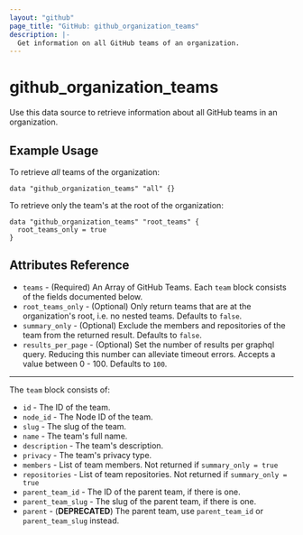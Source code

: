 ```yaml
---
layout: "github"
page_title: "GitHub: github_organization_teams"
description: |-
  Get information on all GitHub teams of an organization.
---
```


# github\_organization\_teams

Use this data source to retrieve information about all GitHub teams in an organization.

## Example Usage

To retrieve *all* teams of the organization:

```hcl
data "github_organization_teams" "all" {}
```

To retrieve only the team's at the root of the organization:

```hcl
data "github_organization_teams" "root_teams" {
  root_teams_only = true
}
```

## Attributes Reference

* `teams` - (Required) An Array of GitHub Teams.  Each `team` block consists of the fields documented below.
* `root_teams_only` - (Optional) Only return teams that are at the organization's root, i.e. no nested teams. Defaults to `false`.
* `summary_only` - (Optional) Exclude the members and repositories of the team from the returned result. Defaults to `false`.
* `results_per_page` - (Optional) Set the number of results per graphql query. Reducing this number can alleviate timeout errors. Accepts a value between 0 - 100. Defaults to `100`.

___

The `team` block consists of:

 * `id` - The ID of the team.
 * `node_id` - The Node ID of the team.
 * `slug` - The slug of the team.
 * `name` - The team's full name.
 * `description` - The team's description.
 * `privacy` - The team's privacy type.
 * `members` - List of team members. Not returned if `summary_only = true`
 * `repositories` - List of team repositories. Not returned if `summary_only = true`
 * `parent_team_id` - The ID of the parent team, if there is one.
 * `parent_team_slug` - The slug of the parent team, if there is one.
 * `parent` - (**DEPRECATED**) The parent team, use `parent_team_id` or `parent_team_slug` instead.
